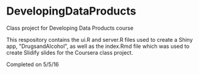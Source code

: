 # DevelopingDataProducts
Class project for Developing Data Products course

This respository contains the ui.R and server.R files used to create a Shiny app,
   "DrugsandAlcohol", as well as the index.Rmd file which was used to create Slidify
   slides for the Coursera class project.
   
   Completed on 5/5/16
